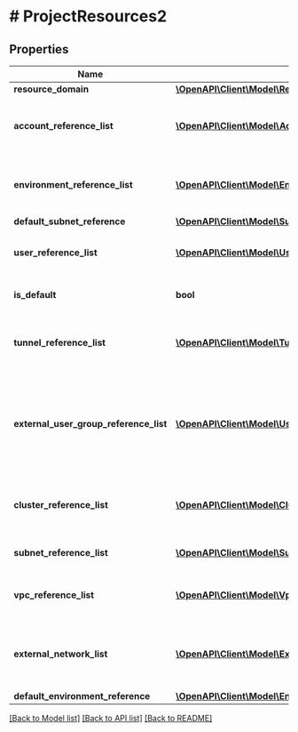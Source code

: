 # # ProjectResources2

## Properties

Name | Type | Description | Notes
------------ | ------------- | ------------- | -------------
**resource_domain** | [**\OpenAPI\Client\Model\ResourceDomainResourcesStatus**](ResourceDomainResourcesStatus.md) |  | [optional]
**account_reference_list** | [**\OpenAPI\Client\Model\AccountReference[]**](AccountReference.md) | List of accounts associated with the project. | [optional]
**environment_reference_list** | [**\OpenAPI\Client\Model\EnvironmentReference[]**](EnvironmentReference.md) | List of environments associated with the project. | [optional]
**default_subnet_reference** | [**\OpenAPI\Client\Model\SubnetReference**](SubnetReference.md) |  | [optional]
**user_reference_list** | [**\OpenAPI\Client\Model\UserReference[]**](UserReference.md) | List of users added directly to the project. | [optional]
**is_default** | **bool** | Indicates if it is the default project. | [optional]
**tunnel_reference_list** | [**\OpenAPI\Client\Model\TunnelReference[]**](TunnelReference.md) | List of tunnels associated with the project. | [optional]
**external_user_group_reference_list** | [**\OpenAPI\Client\Model\UserGroupReference[]**](UserGroupReference.md) | List of directory service groups reference. These groups are not managed by Nutanix. | [optional]
**cluster_reference_list** | [**\OpenAPI\Client\Model\ClusterReference[]**](ClusterReference.md) | List of clusters associated with the project. | [optional]
**subnet_reference_list** | [**\OpenAPI\Client\Model\SubnetReference[]**](SubnetReference.md) | List of subnets for the project. | [optional]
**vpc_reference_list** | [**\OpenAPI\Client\Model\VpcReference[]**](VpcReference.md) | List of VPCs associated with the project. | [optional]
**external_network_list** | [**\OpenAPI\Client\Model\ExternalNetwork[]**](ExternalNetwork.md) | List of external network associated with the project. | [optional]
**default_environment_reference** | [**\OpenAPI\Client\Model\EnvironmentReference**](EnvironmentReference.md) |  | [optional]

[[Back to Model list]](../../README.md#models) [[Back to API list]](../../README.md#endpoints) [[Back to README]](../../README.md)

